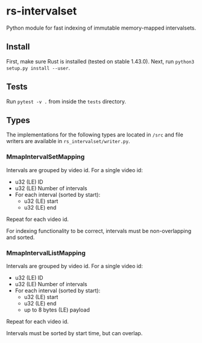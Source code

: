 # rs-intervalset

Python module for fast indexing of immutable memory-mapped intervalsets.

## Install

First, make sure Rust is installed (tested on stable 1.43.0). Next, run `python3
setup.py install --user`.

## Tests

Run `pytest -v .` from inside the `tests` directory.

## Types

The implementations for the following types are located in `/src` and file
writers are available in `rs_intervalset/writer.py`.

### MmapIntervalSetMapping

Intervals are grouped by video id. For a single video id:
 - u32 (LE) ID
 - u32 (LE) Number of intervals
 - For each interval (sorted by start):
    - u32 (LE) start
    - u32 (LE) end

Repeat for each video id.

For indexing functionality to be correct, intervals must be non-overlapping and
sorted.

### MmapIntervalListMapping

Intervals are grouped by video id. For a single video id:
 - u32 (LE) ID
 - u32 (LE) Number of intervals
 - For each interval (sorted by start):
    - u32 (LE) start
    - u32 (LE) end
    - up to 8 bytes (LE) payload

Repeat for each video id.

Intervals must be sorted by start time, but can overlap.
